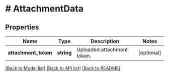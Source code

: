# # AttachmentData

## Properties

Name | Type | Description | Notes
------------ | ------------- | ------------- | -------------
**attachment_token** | **string** | Uploaded attachment token. | [optional]

[[Back to Model list]](../../README.md#models) [[Back to API list]](../../README.md#endpoints) [[Back to README]](../../README.md)
